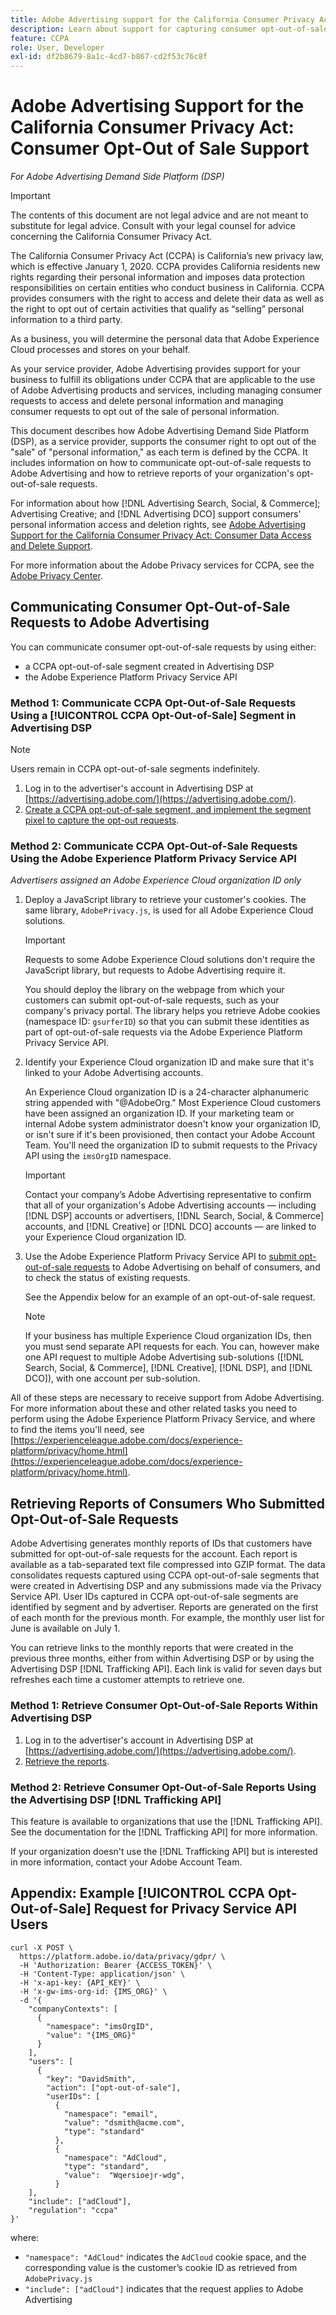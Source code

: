 ```yaml
---
title: Adobe Advertising support for the California Consumer Privacy Act &#58; Consumer Opt-Out-of-Sale Support
description: Learn about support for capturing consumer opt-out-of-sale requests.
feature: CCPA
role: User, Developer
exl-id: df2b8679-8a1c-4cd7-b867-cd2f53c76c8f
---
```

# Adobe Advertising Support for the California Consumer Privacy Act: Consumer Opt-Out of Sale Support

*For Adobe Advertising Demand Side Platform (DSP)*

>[!IMPORTANT]
>
>The contents of this document are not legal advice and are not meant to substitute for legal advice. Consult with your legal counsel for advice concerning the California Consumer Privacy Act.

The California Consumer Privacy Act (CCPA) is California’s new privacy law, which is effective January 1, 2020. CCPA provides California residents new rights regarding their personal information and imposes data protection responsibilities on certain entities who conduct business in California. CCPA provides consumers with the right to access and delete their data as well as the right to opt out of certain activities that qualify as “selling” personal information to a third party.

As a business, you will determine the personal data that Adobe Experience Cloud processes and stores on your behalf.

As your service provider, Adobe Advertising provides support for your business to fulfill its obligations under CCPA that are applicable to the use of Adobe Advertising products and services, including managing consumer requests to access and delete personal information and managing consumer requests to opt out of the sale of personal information.

This document describes how Adobe Advertising Demand Side Platform (DSP), as a service provider, supports the consumer right to opt out of the "sale" of "personal information," as each term is defined by the CCPA. It includes information on how to communicate opt-out-of-sale requests to Adobe Advertising and how to retrieve reports of your organization's opt-out-of-sale requests.

For information about how [!DNL Advertising Search, Social, & Commerce]; Advertising Creative; and [!DNL Advertising DCO] support consumers' personal information access and deletion rights, see [Adobe Advertising Support for the California Consumer Privacy Act: Consumer Data Access and Delete Support](/help/privacy/ccpa/ccpa-access-delete.md).

For more information about the Adobe Privacy services for CCPA, see the [Adobe Privacy Center](https://www.adobe.com/privacy/ccpa.html).

## Communicating Consumer Opt-Out-of-Sale Requests to Adobe Advertising

You can communicate consumer opt-out-of-sale requests by using either:

* a CCPA opt-out-of-sale segment created in Advertising DSP
* the Adobe Experience Platform Privacy Service API

### Method 1: Communicate CCPA Opt-Out-of-Sale Requests Using a [!UICONTROL CCPA Opt-Out-of-Sale] Segment in Advertising DSP

>[!NOTE]
>
>Users remain in CCPA opt-out-of-sale segments indefinitely.

1. Log in to the advertiser's account in Advertising DSP at [https://advertising.adobe.com/](https://advertising.adobe.com/).
1. [Create a CCPA opt-out-of-sale segment, and implement the segment pixel to capture the opt-out requests](/help/dsp/audiences/ccpa-opt-out-segment-create.md).

### Method 2: Communicate CCPA Opt-Out-of-Sale Requests Using the Adobe Experience Platform Privacy Service API

*Advertisers assigned an Adobe Experience Cloud organization ID only*

1. Deploy a JavaScript library to retrieve your customer's cookies. The same library, `AdobePrivacy.js`, is used for all Adobe Experience Cloud solutions.

   >[!IMPORTANT]
   >
   >Requests to some Adobe Experience Cloud solutions don't require the JavaScript library, but requests to Adobe Advertising require it.

   You should deploy the library on the webpage from which your customers can submit opt-out-of-sale requests, such as your company's privacy portal. The library helps you retrieve Adobe cookies (namespace ID: `gsurferID`) so that you can submit these identities as part of opt-out-of-sale requests via the Adobe Experience Platform Privacy Service API.

1. Identify your Experience Cloud organization ID and make sure that it's linked to your Adobe Advertising accounts.

   An Experience Cloud organization ID is a 24-character alphanumeric string appended with "@AdobeOrg." Most Experience Cloud customers have been assigned an organization ID. If your marketing team or internal Adobe system administrator doesn't know your organization ID, or isn't sure if it's been provisioned, then contact your Adobe Account Team. You'll need the organization ID to submit requests to the Privacy API using the `imsOrgID` namespace.

   >[!IMPORTANT]
   >
   >Contact your company’s Adobe Advertising representative to confirm that all of your organization's Adobe Advertising accounts &mdash; including [!DNL DSP] accounts or advertisers, [!DNL Search, Social, & Commerce] accounts, and [!DNL Creative] or [!DNL DCO] accounts &mdash; are linked to your Experience Cloud organization ID.

1. Use the Adobe Experience Platform Privacy Service API to [submit opt-out-of-sale requests](https://experienceleague.adobe.com/docs/experience-platform/privacy/api/consent.html) to Adobe Advertising on behalf of consumers, and to check the status of existing requests.

   See the Appendix below for an example of an opt-out-of-sale request.

   >[!NOTE]
   >
   >If your business has multiple Experience Cloud organization IDs, then you must send separate API requests for each. You can, however make one API request to multiple Adobe Advertising sub-solutions ([!DNL Search, Social, & Commerce], [!DNL Creative], [!DNL DSP], and [!DNL DCO]), with one account per sub-solution.

All of these steps are necessary to receive support from Adobe Advertising. For more information about these and other related tasks you need to perform using the Adobe Experience Platform Privacy Service, and where to find the items you'll need, see [https://experienceleague.adobe.com/docs/experience-platform/privacy/home.html](https://experienceleague.adobe.com/docs/experience-platform/privacy/home.html).

## Retrieving Reports of Consumers Who Submitted Opt-Out-of-Sale Requests

Adobe Advertising generates monthly reports of IDs that customers have submitted for opt-out-of-sale requests for the account. Each report is available as a tab-separated text file compressed into GZIP format. The data consolidates requests captured using CCPA opt-out-of-sale segments that were created in Advertising DSP and any submissions made via the Privacy Service API. User IDs captured in CCPA opt-out-of-sale segments are identified by segment and by advertiser. Reports are generated on the first of each month for the previous month. For example, the monthly user list for June is available on July 1.

You can retrieve links to the monthly reports that were created in the previous three months, either from within Advertising DSP or by using the Advertising DSP [!DNL Trafficking API]. Each link is valid for seven days but refreshes each time a customer attempts to retrieve one.

### Method 1: Retrieve Consumer Opt-Out-of-Sale Reports Within Advertising DSP

1. Log in to the advertiser's account in Advertising DSP at [https://advertising.adobe.com/](https://advertising.adobe.com/).
1. [Retrieve the reports](/help/dsp/audiences/ccpa-opt-out-segment-report-retrieve.md).

### Method 2: Retrieve Consumer Opt-Out-of-Sale Reports Using the Advertising DSP [!DNL Trafficking API]

This feature is available to organizations that use the [!DNL Trafficking API]. See the documentation for the [!DNL Trafficking API] for more information.<!-- Add link to API doc once it's published. -->

If your organization doesn't use the [!DNL Trafficking API] but is interested in more information, contact your Adobe Account Team.

## Appendix: Example [!UICONTROL CCPA Opt-Out-of-Sale] Request for Privacy Service API Users

```
curl -X POST \
  https://platform.adobe.io/data/privacy/gdpr/ \
  -H 'Authorization: Bearer {ACCESS_TOKEN}' \
  -H 'Content-Type: application/json' \
  -H 'x-api-key: {API_KEY}' \
  -H 'x-gw-ims-org-id: {IMS_ORG}' \
  -d '{
    "companyContexts": [
      {
        "namespace": "imsOrgID",
        "value": "{IMS_ORG}"
      }
    ],
    "users": [
      {
        "key": "DavidSmith",
        "action": ["opt-out-of-sale"],
        "userIDs": [
          {
            "namespace": "email",
            "value": "dsmith@acme.com",
            "type": "standard"
          },
          {
            "namespace": "AdCloud",
            "type": "standard",
            "value":  "Wqersioejr-wdg",
          }
    ],
    "include": ["adCloud"],
    "regulation": "ccpa"
}'
```

where:

* `"namespace": "AdCloud"` indicates the `AdCloud` cookie space, and the corresponding value is the customer’s cookie ID as retrieved from `AdobePrivacy.js`
* `"include": ["adCloud"]` indicates that the request applies to Adobe Advertising
